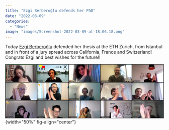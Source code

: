 ```yaml
---
title: "Ezgi Berberoğlu defends her PhD"
date: "2022-03-09"
categories: 
  - "News"
image: "images/Screenshot-2022-03-09-at-18.06.18.png"
---
```


Today [Ezgi Berberoğlu](https://m3disim.saclay.inria.fr/people/ezgi-berberoglu) defended her thesis at the ETH Zurich, from Istanbul and in front of a jury spread across California, France and Switzerland! Congrats Ezgi and best wishes for the future!!

![](images/Screenshot-2022-03-09-at-18.06.18.png){width="50%" fig-align="center"}
